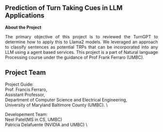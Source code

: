## Prediction of Turn Taking Cues in LLM Applications
**About the Project**
<p align = "justify">
The primary objective of this project is to reviewed the TurnGPT to determine how to apply this to Llama2 models. We leveraged an approach to classify sentences as potential TRPs that can be incorporated into any LLM using a agent based services. This project is a part of Natural language Processing course under the guidance of Prof Frank Ferraro (UMBC).
</p>

## Project Team

Project Guide: \
Prof. Francis Ferraro, \
Assistant Professor, \
Department of Computer Science and Electrical Engineering, \
University of Maryland Baltimore County (UMBC). \

Developement Team: \
Neel Patel(MS in CS, UMBC) \
Patricia Delafuente (NVIDIA and UMBC) \
